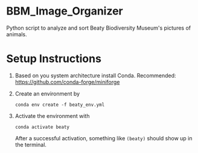 # BBM_Image_Organizer
Python script to analyze and sort Beaty Biodiversity Museum's pictures of animals.

# Setup Instructions

1. Based on you system architecture install Conda.
    Recommended: https://github.com/conda-forge/miniforge
2. Create an environment by 
    ```
    conda env create -f beaty_env.yml
    ```

3. Activate the environment with
    ```
    conda activate beaty
    ```
    After a successful activation, something like `(beaty)` should show up in the terminal.